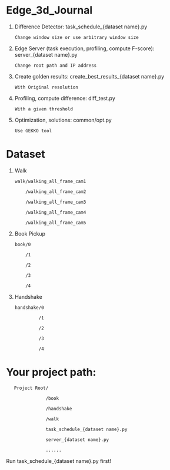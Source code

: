 # Edge_3d_Journal

1. Difference Detector: task_schedule_{dataset name}.py

       Change window size or use arbitrary window size
   
2. Edge Server (task execution, profiling, compute F-score): server_{dataset name}.py

       Change root path and IP address
       
3. Create golden results: create_best_results_{dataset name}.py

       With Original resolution
       
4. Profiling, compute difference: diff_test.py

       With a given threshold
       
5. Optimization, solutions: common/opt.py

       Use GEKKO tool
   
# Dataset 
1. Walk

       walk/walking_all_frame_cam1

           /walking_all_frame_cam2
       
           /walking_all_frame_cam3
       
           /walking_all_frame_cam4
       
           /walking_all_frame_cam5
            
2. Book Pickup

       book/0

           /1
       
           /2
       
           /3
       
           /4
       
3. Handshake
   
       handshake/0

                /1
       
                /2
       
                /3
       
                /4
   
# Your project path:
       Project Root/
       
                   /book
         
                   /handshake
  
                   /walk
  
                   task_schedule_{dataset name}.py
  
                   server_{dataset name}.py
  
                   ......
   Run task_schedule_{dataset name}.py first!
